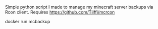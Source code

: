 Simple python script I made to manage my minecraft server backups via Rcon client.
Requires https://github.com/Tiiffi/mcrcon

docker run mcbackup